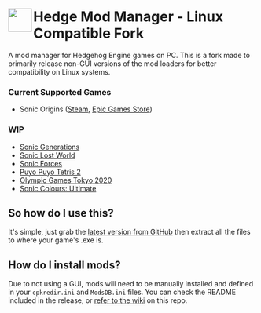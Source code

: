 <h1>
    <a href="#--------------------hedge-mod-manager">
        <img width="48" align="left" src="https://github.com/thesupersonic16/HedgeModManager/raw/rewrite/HedgeModManager/Resources/Graphics/icon256.png">
    </a>
    Hedge Mod Manager - Linux Compatible Fork
</h1>

A mod manager for Hedgehog Engine games on PC. This is a fork made to primarily release non-GUI versions of the mod loaders for better compatibility on Linux systems.

### Current Supported Games
- Sonic Origins ([Steam](https://store.steampowered.com/app/1794960/Sonic_Origins/), [Epic Games Store](https://store.epicgames.com/en-US/p/sonic-origins))

### WIP
- [Sonic Generations](https://store.steampowered.com/app/71340)
- [Sonic Lost World](https://store.steampowered.com/app/329440)
- [Sonic Forces](https://store.steampowered.com/app/637100)
- [Puyo Puyo Tetris 2](https://store.steampowered.com/app/1259790)
- [Olympic Games Tokyo 2020](https://store.steampowered.com/app/981890)
- [Sonic Colours: Ultimate](https://www.epicgames.com/store/p/sonic-colors-ultimate)

## So how do I use this?
It's simple, just grab the [latest version from GitHub](https://github.com/confiscatedharddrive/HedgeModManager-LinuxCompat/releases/latest) then extract all the files to where your game's .exe is.

## How do I install mods?
Due to not using a GUI, mods will need to be manually installed and defined in your `cpkredir.ini` and `ModsDB.ini` files. You can check the README included in the release, or [refer to the wiki](https://github.com/confiscatedharddrive/HedgeModManager-LinuxCompat/wiki/Mod-Installation-Guide-(Sonic-Origins)) on this repo.
